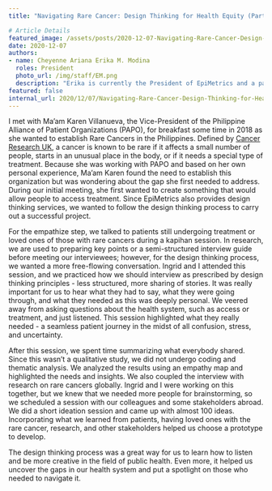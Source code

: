 ```yaml
---
title: "Navigating Rare Cancer: Design Thinking for Health Equity (Part 1)"

# Article Details
featured_image: /assets/posts/2020-12-07-Navigating-Rare-Cancer-Design-Thinking-for-Health-Equity-Part-1/ekay-design-thinking.png
date: 2020-12-07
authors:
- name: Cheyenne Ariana Erika M. Modina
  roles: President
  photo_url: /img/staff/EM.png
  description: "Erika is currently the President of EpiMetrics and a part-time professor under the Health Sciences Program at the Ateneo de Manila University, teaching Design Thinking in Public Health. Her current research focuses on health literacy and health promotion. Her previous projects have contributed to the development of the Universal Health Care Law and the Guidelines for the Maximum Retail Price of Drug and Medicine in the Philippines. She is currently taking her Master of Science in Public Health (Health Promotion stream) at the London School of Hygiene and Tropical Medicine and holds a graduate certificate course in Technology and Innovation from Stanford University. She is also working with a health venture builder in innovating products in health and medicine."
featured: false
internal_url: 2020/12/07/Navigating-Rare-Cancer-Design-Thinking-for-Health-Equity-Part-1.html
---
```


I met with Ma’am Karen Villanueva, the Vice-President of the Philippine Alliance of Patient Organizations (PAPO), for breakfast some time in 2018 as she wanted to establish Rare Cancers in the Philippines. Defined by [Cancer Research UK](https://www.cancerresearchuk.org/about-cancer/rare-cancers/what-rare-cancers-are), a cancer is known to be rare if it affects a small number of people, starts in an unusual place in the body, or if it needs a special type of treatment. Because she was working with PAPO and based on her own personal experience, Ma’am Karen found the need to establish this organization but was wondering about the gap she first needed to address. During our initial meeting, she first wanted to create something that would allow people to access treatment. Since EpiMetrics also provides design thinking services, we wanted to follow the design thinking process to carry out a successful project. 

For the empathize step, we talked to patients still undergoing treatment or loved ones of those with rare cancers during a kapihan session. In research, we are used to preparing key points or a semi-structured interview guide before meeting our interviewees; however, for the design thinking process, we wanted a more free-flowing conversation. Ingrid and I attended this session, and we practiced how we should interview as prescribed by design thinking principles - less structured, more sharing of stories. It was really important for us to hear what they had to say, what they were going through, and what they needed as this was deeply personal. We veered away from asking questions about the health system, such as access or treatment, and just listened. This session highlighted what they really needed - a seamless patient journey in the midst of all confusion, stress, and uncertainty. 

After this session, we spent time summarizing what everybody shared. Since this wasn’t a qualitative study, we did not undergo coding and thematic analysis. We analyzed the results using an empathy map and highlighted the needs and insights. We also coupled the interview with research on rare cancers globally. Ingrid and I were working on this together, but we knew that we needed more people for brainstorming, so we scheduled a session with our colleagues and some stakeholders abroad. We did a short ideation session and came up with almost 100 ideas. Incorporating what we learned from patients, having loved ones with the rare cancer, research, and other stakeholders helped us choose a prototype to develop. 

The design thinking process was a great way for us to learn how to listen and be more creative in the field of public health. Even more, it helped us uncover the gaps in our health system and put a spotlight on those who needed to navigate it. 